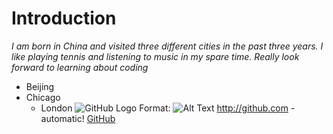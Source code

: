 # Introduction
*I am born in China and visited three different cities in the past three years. I like playing tennis and listening to music in my spare time. Really look forward to learning about coding*
* Beijing 
* Chicago
  * London
![GitHub Logo](IMG_0028.JGP)
Format: ![Alt Text](url)
http://github.com - automatic!
[GitHub](http://github.com)
